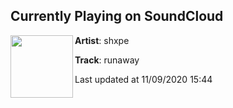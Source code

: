 ## Currently Playing on SoundCloud

[<img align="left" width="100" src="https://i1.sndcdn.com/artworks-VQbthbNYKGEqPljf-Nkfhzg-t50x50.jpg">](https://soundcloud.com/shxpe/runaway)

**Artist**: shxpe 

**Track**: runaway

Last updated at 11/09/2020 15:44

